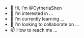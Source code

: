 - 👋 Hi, I’m @CytheriaShen
- 👀 I’m interested in ...
- 🌱 I’m currently learning ...
- 💞️ I’m looking to collaborate on ...
- 📫 How to reach me ...

<!---
CytheriaShen/CytheriaShen is a ✨ special ✨ repository because its `README.md` (this file) appears on your GitHub profile.
You can click the Preview link to take a look at your changes.
--->
